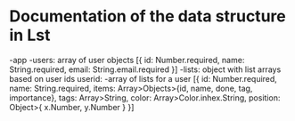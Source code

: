 # Documentation of the data structure in Lst

-app
  -users: array of user objects
    [{
      id: Number.required,
      name: String.required,
      email: String.email.required
    }]
  -lists: object with list arrays based on user ids
    userid:
      -array of lists for a user
      [{
        id: Number.required,
        name: String.required,
        items: Array>Objects>{id, name, done, tag, importance},
        tags: Array>String,
        color: Array>Color.inhex.String,
        position: Object>{ x.Number, y.Number }
      }]
